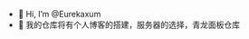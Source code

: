 - 👋 Hi, I’m @Eurekaxum
- 👀 我的仓库将有个人博客的搭建，服务器的选择，青龙面板仓库
<!---
Eurekaxum/Eurekaxum is a ✨ special ✨ repository because its `README.md` (this file) appears on your GitHub profile.
You can click the Preview link to take a look at your changes.
--->
